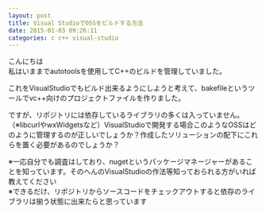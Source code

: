 ```yaml
---
layout: post
title: Visual StudioでOSSをビルドする方法
date: 2015-01-03 09:26:11
categories: c c++ visual-studio
---
```

<p>こんにちは<br>
私はいままでautotoolsを使用してC++のビルドを管理していました。  </p>

<p>これをVisualStudioでもビルド出来るようにしようと考えて、bakefileというツールでvc++向けのプロジェクトファイルを作りました。   </p>

<p>ですが、リポジトリには依存しているライブラリの多くは入っていません。（※libcurlやwxWidgetsなど）VisualStudioで開発する場合このようなOSSはどのように管理するのが正しいでしょうか？作成したソリューションの配下にこれらを置く必要があるのでしょうか？</p>

<p>※一応自分でも調査はしており、nugetというパッケージマネージャーがあることを知っています。そのへんのVisualStudioの作法等知っておられる方がいれば教えてください<br>
※できるだけ、リポジトリからソースコードをチェックアウトすると依存のライブラリは揃う状態に出来たらと思っています  </p>
